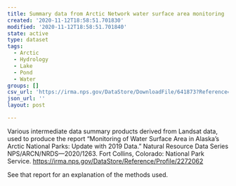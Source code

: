 ```yaml
---
title: Summary data from Arctic Network water surface area monitoring
created: '2020-11-12T18:58:51.701830'
modified: '2020-11-12T18:58:51.701840'
state: active
type: dataset
tags:
  - Arctic
  - Hydrology
  - Lake
  - Pond
  - Water
groups: []
csv_url: 'https://irma.nps.gov/DataStore/DownloadFile/641873?Reference=2275563'
json_url: ''
layout: post

---
```

Various intermediate data summary products derived from Landsat data, used to produce the report “Monitoring of Water Surface Area in Alaska’s Arctic National Parks: Update with 2019 Data.” Natural Resource Data Series NPS/ARCN/NRDS—2020/1263. Fort Collins, Colorado: National Park Service. https://irma.nps.gov/DataStore/Reference/Profile/2272062

See that report for an explanation of the methods used.
